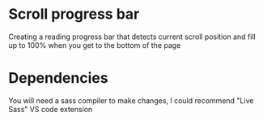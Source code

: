 # Scroll progress bar

Creating a reading progress bar that detects current scroll position and fill up to 100% when you get to the bottom of the page

# Dependencies

You will need a sass compiler to make changes, I could recommend "Live Sass" VS code extension

